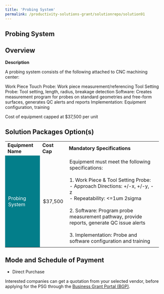 ```yaml
---
title: 'Probing System'
permalink: /productivity-solutions-grant/solutionrepo/solution91
---
```


## Probing System

## Overview

**Description**

A probing system consists of the following attached to CNC machining center:

Work Piece Touch Probe: Work piece measurement/referencing 
Tool Setting Probe: Tool setting, length, radius, breakage detection
Software: Creates measurement program for probes on standard geometries and free-form surfaces, generates QC alerts and reports
Implementation: Equipment configuration, training

Cost of equipment capped at $37,500 per unit 

## Solution Packages Option(s)

<table>
<tr>
<td><b>Equipment Name</b></td>
<td><b>Cost Cap</b></td>
<td><b>Mandatory Specifications</b></td>
</tr>
<tr>
<td style='padding: 10px; background-color: #037E8A; color: #FFFFFF;'>Probing System</td>
<td style='padding: 10px;'>$37,500</td>
<td style='padding: 10px;'>Equipment must meet the following specifications: <br><br>1. Work Piece & Tool Setting Probe:<br>- Approach Directions: +/-x, +/-y, -z<br>- Repeatability: <=1um 2sigma<br><br>2. Software: Program probe measurement pathway, provide reports, generate QC issue alerts<br><br>3. Implementation: Probe and software configuration and training<br></td>
</tr>
</table>

## Mode and Schedule of Payment

 - Direct Purchase

Interested companies can get a quotation from your selected vendor, before applying for the PSG through the <a href='https://www.businessgrants.gov.sg/' target='_blank' rel='noopener'>Business Grant Portal (BGP)</a>.

<script src="/jquery/resize-tables.js"></script>
